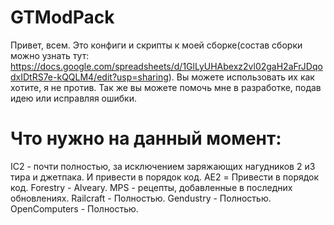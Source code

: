 # GTModPack

Привет, всем. 
Это конфиги и скрипты к моей сборке(состав сборки можно узнать тут: 
https://docs.google.com/spreadsheets/d/1GlLyUHAbexz2vl02gaH2aFrJDqodxIDtRS7e-kQQLM4/edit?usp=sharing). 
Вы можете использовать их как хотите, я не против. Так же вы можете помочь мне в разработке, подав идею или исправляя ошибки.

# Что нужно на данный момент:
IC2 - почти полностью, за исключением заряжающих нагудников 2 и3 тира и джетпака. И привести в порядок код.
AE2 = Привести в порядок код.
Forestry - Alveary.
MPS - рецепты, добавленные в последних обновлениях.
Railcraft - Полностью.
Gendustry - Полностью.
OpenComputers - Полностью.
